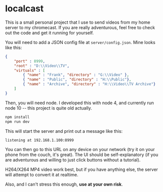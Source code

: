 # localcast

This is a small personal project that I use to send videos from my home server to my chromecast. If you are really adventurous, feel free to check out the code and get it running for yourself.

You will need to add a JSON config file at `server/config.json`. Mine looks like this:

```json
{
    "port" : 8999,
    "root" : "D:\\Video\\TV",
    "virtuals" : [
        { "name" : "Frank", "directory" : "G:\\Video" },
        { "name" : "Public", "directory" : "H:\\Public"},
        { "name" : "Archive", "directory" : "H:\\Video\\TV Archive"}
    ]
}
```

Then, you will need node. I developed this with node 4, and currently run node 10 -- this project is quite old actually.

```bash
npm install
npm run dev
```

This will start the server and print out a message like this:

```bash
listening at 192.168.1.100:8999
```

You can then go to this URL on any device on your network (try it on your phone from the couch, it's great). The UI should be self-explanatory (if you are adventurous and willing to just click buttons without a tutorial).

H264/X264 MP4 video work best, but if you have anything else, the server will attempt to convert it at realtime.

Also, and I can't stress this enough, **use at your own risk**.
